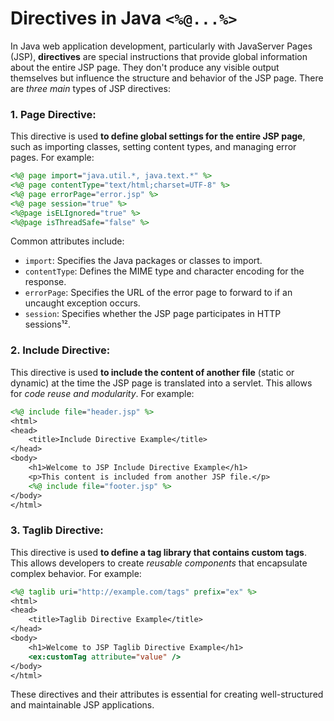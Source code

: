 # Directives in Java `<%@...%>`

In Java web application development, particularly with JavaServer Pages (JSP), **directives** are special instructions that provide global information about the entire JSP page. 
They don't produce any visible output themselves but influence the structure and behavior of the JSP page. 
There are _three main_ types of JSP directives:

### 1. Page Directive: 

This directive is used **to define global settings for the entire JSP page**, such as importing classes, setting content types, and managing error pages. 
For example:

   ```jsp
   <%@ page import="java.util.*, java.text.*" %>
   <%@ page contentType="text/html;charset=UTF-8" %>
   <%@ page errorPage="error.jsp" %>
   <%@ page session="true" %>
   <%@page isELIgnored="true" %>
   <%@page isThreadSafe="false" %>
   ```
   Common attributes include:
   - `import`: Specifies the Java packages or classes to import.
   - `contentType`: Defines the MIME type and character encoding for the response.
   - `errorPage`: Specifies the URL of the error page to forward to if an uncaught exception occurs.
   - `session`: Specifies whether the JSP page participates in HTTP sessions¹².

### 2. Include Directive: 

This directive is used **to include the content of another file** (static or dynamic) at the time the JSP page is translated into a servlet. 
This allows for _code reuse and modularity_. 
For example:

   ```jsp
   <%@ include file="header.jsp" %>
   <html>
   <head>
       <title>Include Directive Example</title>
   </head>
   <body>
       <h1>Welcome to JSP Include Directive Example</h1>
       <p>This content is included from another JSP file.</p>
       <%@ include file="footer.jsp" %>
   </body>
   </html>
   ```

### 3. Taglib Directive: 

This directive is used **to define a tag library that contains custom tags**. 
This allows developers to create _reusable components_ that encapsulate complex behavior. 
For example:

   ```jsp
   <%@ taglib uri="http://example.com/tags" prefix="ex" %>
   <html>
   <head>
       <title>Taglib Directive Example</title>
   </head>
   <body>
       <h1>Welcome to JSP Taglib Directive Example</h1>
       <ex:customTag attribute="value" />
   </body>
   </html>
   ```

These directives and their attributes is essential for creating well-structured and maintainable JSP applications.
